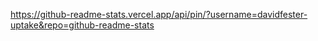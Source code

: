 https://github-readme-stats.vercel.app/api/pin/?username=davidfester-uptake&repo=github-readme-stats
